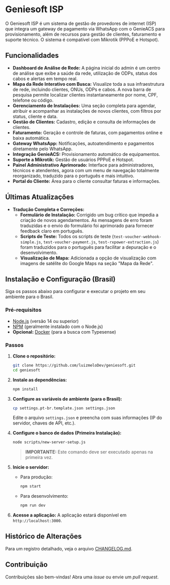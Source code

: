 # Geniesoft ISP

O Geniesoft ISP é um sistema de gestão de provedores de internet (ISP) que integra um gateway de pagamento via WhatsApp com o GenieACS para provisionamento, além de recursos para gestão de clientes, faturamento e suporte técnico. O sistema é compatível com Mikrotik (PPPoE e Hotspot).

## Funcionalidades

- **Dashboard de Análise de Rede:** A página inicial do admin é um centro de análise que exibe a saúde da rede, utilização de ODPs, status dos cabos e alertas em tempo real.
- **Mapa da Rede Interativo com Busca:** Visualize toda a sua infraestrutura de rede, incluindo clientes, ONUs, ODPs e cabos. A nova barra de pesquisa permite localizar clientes instantaneamente por nome, CPF, telefone ou código.
- **Gerenciamento de Instalações:** Uma seção completa para agendar, atribuir e acompanhar as instalações de novos clientes, com filtros por status, cliente e data.
- **Gestão de Clientes:** Cadastro, edição e consulta de informações de clientes.
- **Faturamento:** Geração e controle de faturas, com pagamentos online e baixa automática.
- **Gateway WhatsApp:** Notificações, autoatendimento e pagamentos diretamente pelo WhatsApp.
- **Integração GenieACS:** Provisionamento automático de equipamentos.
- **Suporte a Mikrotik:** Gestão de usuários PPPoE e Hotspot.
- **Painel Administrativo Aprimorado:** Interface para administradores, técnicos e atendentes, agora com um menu de navegação totalmente reorganizado, traduzido para o português e mais intuitivo.
- **Portal do Cliente:** Área para o cliente consultar faturas e informações.

## Últimas Atualizações

- **Tradução Completa e Correções:**
    - **Formulário de Instalação:** Corrigido um bug crítico que impedia a criação de novos agendamentos. As mensagens de erro foram traduzidas e o envio do formulário foi aprimorado para fornecer feedback claro em português.
    - **Scripts de Teste:** Todos os scripts de teste (`test-voucher-webhook-simple.js`, `test-voucher-payment.js`, `test-rxpower-extraction.js`) foram traduzidos para o português para facilitar a depuração e o desenvolvimento.
    - **Visualização de Mapa:** Adicionada a opção de visualização com imagens de satélite do Google Maps na seção "Mapa da Rede".

## Instalação e Configuração (Brasil)

Siga os passos abaixo para configurar e executar o projeto em seu ambiente para o Brasil.

### Pré-requisitos

- [Node.js](https://nodejs.org/) (versão 14 ou superior)
- [NPM](https://www.npmjs.com/) (geralmente instalado com o Node.js)
- **Opcional:** [Docker](https://www.docker.com/) (para a busca com Typesense)

### Passos

1.  **Clone o repositório:**
    ```bash
    git clone https://github.com/luizmeloDev/geniesoft.git
    cd geniesoft
    ```

2.  **Instale as dependências:**
    ```bash
    npm install
    ```

3.  **Configure as variáveis de ambiente (para o Brasil):**
    ```bash
    cp settings.pt-br.template.json settings.json
    ```
    Edite o arquivo `settings.json` e preencha com suas informações (IP do servidor, chaves de API, etc.).

4.  **Configure o banco de dados (Primeira Instalação):**
    ```bash
    node scripts/new-server-setup.js
    ```
    > **IMPORTANTE:** Este comando deve ser executado apenas na primeira vez. 

5.  **Inicie o servidor:**
    - Para produção:
      ```bash
      npm start
      ```
    - Para desenvolvimento:
      ```bash
      npm run dev
      ```

6.  **Acesse a aplicação:**
    A aplicação estará disponível em `http://localhost:3000`.

## Histórico de Alterações

Para um registro detalhado, veja o arquivo [CHANGELOG.md](CHANGELOG.md).

## Contribuição

Contribuições são bem-vindas! Abra uma *issue* ou envie um *pull request*.